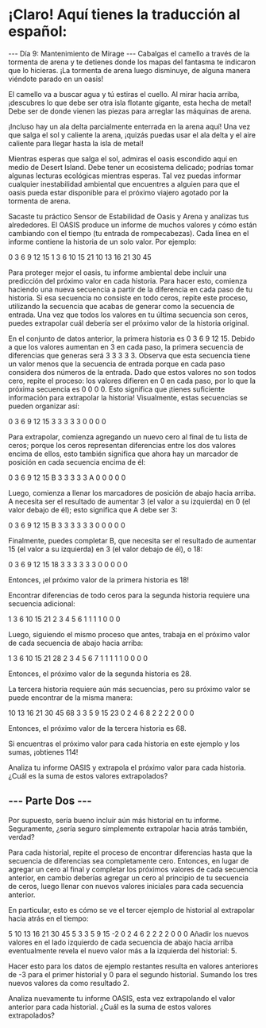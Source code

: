 # ¡Claro! Aquí tienes la traducción al español:

--- Día 9: Mantenimiento de Mirage ---
Cabalgas el camello a través de la tormenta de arena y te detienes donde los mapas del fantasma te indicaron que lo hicieras. ¡La tormenta de arena luego disminuye, de alguna manera viéndote parado en un oasis!

El camello va a buscar agua y tú estiras el cuello. Al mirar hacia arriba, ¡descubres lo que debe ser otra isla flotante gigante, esta hecha de metal! Debe ser de donde vienen las piezas para arreglar las máquinas de arena.

¡Incluso hay un ala delta parcialmente enterrada en la arena aquí! Una vez que salga el sol y caliente la arena, ¡quizás puedas usar el ala delta y el aire caliente para llegar hasta la isla de metal!

Mientras esperas que salga el sol, admiras el oasis escondido aquí en medio de Desert Island. Debe tener un ecosistema delicado; podrías tomar algunas lecturas ecológicas mientras esperas. Tal vez puedas informar cualquier inestabilidad ambiental que encuentres a alguien para que el oasis pueda estar disponible para el próximo viajero agotado por la tormenta de arena.

Sacaste tu práctico Sensor de Estabilidad de Oasis y Arena y analizas tus alrededores. El OASIS produce un informe de muchos valores y cómo están cambiando con el tiempo (tu entrada de rompecabezas). Cada línea en el informe contiene la historia de un solo valor. Por ejemplo:

0 3 6 9 12 15
1 3 6 10 15 21
10 13 16 21 30 45

Para proteger mejor el oasis, tu informe ambiental debe incluir una predicción del próximo valor en cada historia. Para hacer esto, comienza haciendo una nueva secuencia a partir de la diferencia en cada paso de tu historia. Si esa secuencia no consiste en todo ceros, repite este proceso, utilizando la secuencia que acabas de generar como la secuencia de entrada. Una vez que todos los valores en tu última secuencia son ceros, puedes extrapolar cuál debería ser el próximo valor de la historia original.

En el conjunto de datos anterior, la primera historia es 0 3 6 9 12 15. Debido a que los valores aumentan en 3 en cada paso, la primera secuencia de diferencias que generas será 3 3 3 3 3. Observa que esta secuencia tiene un valor menos que la secuencia de entrada porque en cada paso considera dos números de la entrada. Dado que estos valores no son todos cero, repite el proceso: los valores difieren en 0 en cada paso, por lo que la próxima secuencia es 0 0 0 0. Esto significa que ¡tienes suficiente información para extrapolar la historia! Visualmente, estas secuencias se pueden organizar así:

0   3   6   9  12  15
  3   3   3   3   3
    0   0   0   0

Para extrapolar, comienza agregando un nuevo cero al final de tu lista de ceros; porque los ceros representan diferencias entre los dos valores encima de ellos, esto también significa que ahora hay un marcador de posición en cada secuencia encima de él:

0   3   6   9  12  15   B
  3   3   3   3   3   A
    0   0   0   0   0

Luego, comienza a llenar los marcadores de posición de abajo hacia arriba. A necesita ser el resultado de aumentar 3 (el valor a su izquierda) en 0 (el valor debajo de él); esto significa que A debe ser 3:

0   3   6   9  12  15   B
  3   3   3   3   3   3
    0   0   0   0   0

Finalmente, puedes completar B, que necesita ser el resultado de aumentar 15 (el valor a su izquierda) en 3 (el valor debajo de él), o 18:

0   3   6   9  12  15  18
  3   3   3   3   3   3
    0   0   0   0   0

Entonces, ¡el próximo valor de la primera historia es 18!

Encontrar diferencias de todo ceros para la segunda historia requiere una secuencia adicional:

1   3   6  10  15  21
  2   3   4   5   6
    1   1   1   1
      0   0   0

Luego, siguiendo el mismo proceso que antes, trabaja en el próximo valor de cada secuencia de abajo hacia arriba:

1   3   6  10  15  21  28
  2   3   4   5   6   7
    1   1   1   1   1
      0   0   0   0

Entonces, el próximo valor de la segunda historia es 28.

La tercera historia requiere aún más secuencias, pero su próximo valor se puede encontrar de la misma manera:

10  13  16  21  30  45  68
   3   3   5   9  15  23
     0   2   4   6   8
       2   2   2   2
         0   0   0

Entonces, el próximo valor de la tercera historia es 68.

Si encuentras el próximo valor para cada historia en este ejemplo y los sumas, ¡obtienes 114!

Analiza tu informe OASIS y extrapola el próximo valor para cada historia. ¿Cuál es la suma de estos valores extrapolados?

## --- Parte Dos ---
Por supuesto, sería bueno incluir aún más historial en tu informe. Seguramente, ¿sería seguro simplemente extrapolar hacia atrás también, verdad?

Para cada historial, repite el proceso de encontrar diferencias hasta que la secuencia de diferencias sea completamente cero. Entonces, en lugar de agregar un cero al final y completar los próximos valores de cada secuencia anterior, en cambio deberías agregar un cero al principio de tu secuencia de ceros, luego llenar con nuevos valores iniciales para cada secuencia anterior.

En particular, esto es cómo se ve el tercer ejemplo de historial al extrapolar hacia atrás en el tiempo:

5  10  13  16  21  30  45
  5   3   3   5   9  15
   -2   0   2   4   6
      2   2   2   2
        0   0   0
Añadir los nuevos valores en el lado izquierdo de cada secuencia de abajo hacia arriba eventualmente revela el nuevo valor más a la izquierda del historial: 5.

Hacer esto para los datos de ejemplo restantes resulta en valores anteriores de -3 para el primer historial y 0 para el segundo historial. Sumando los tres nuevos valores da como resultado 2.

Analiza nuevamente tu informe OASIS, esta vez extrapolando el valor anterior para cada historial. ¿Cuál es la suma de estos valores extrapolados?